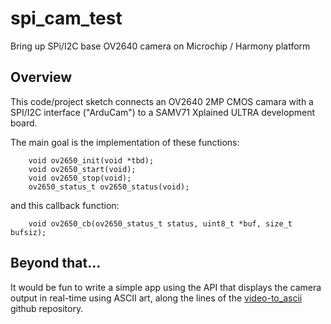 # spi_cam_test
Bring up SPi/I2C base OV2640 camera on Microchip / Harmony platform

## Overview
This code/project sketch connects an OV2640 2MP CMOS camara with a SPI/I2C interface ("ArduCam")
to a SAMV71 Xplained ULTRA development board.

The main goal is the implementation of these functions:
```
    void ov2650_init(void *tbd);
    void ov2650_start(void);
    void ov2650_stop(void);
    ov2650_status_t ov2650_status(void);
```
and this callback function:
```
    void ov2650_cb(ov2650_status_t status, uint8_t *buf, size_t bufsiz);
```

## Beyond that...

It would be fun to write a simple app using the API that displays the camera
output in real-time using ASCII art, along the lines of the 
[video-to_ascii](https://github.com/joelibaceta/video-to-ascii/tree/master)
github repository.
